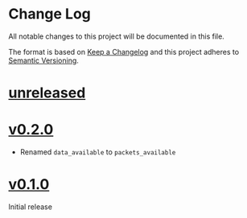 Change Log
=======

All notable changes to this project will be documented in this file.

The format is based on [Keep a Changelog](http://keepachangelog.com/)
and this project adheres to [Semantic Versioning](http://semver.org/).

# [unreleased]

# [v0.2.0]

- Renamed `data_available` to `packets_available`

# [v0.1.0]

Initial release

[unreleased]: https://github.com/us-irs/com-interface/compare/v0.2.0...HEAD
[v0.2.0]: https://github.com/us-irs/com-interface/compare/v0.1.0...v0.2.0
[v0.1.0]: https://github.com/us-irs/com-interface/releases/tag/v0.1.0
